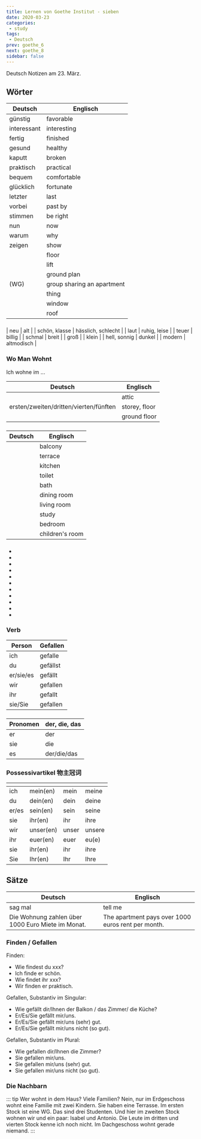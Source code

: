 ```yaml
---
title: Lernen von Goethe Institut - sieben
date: 2020-03-23
categories:
 - study
tags:
 - Deutsch
prev: goethe_6
next: goethe_8
sidebar: false
---
```


Deutsch Notizen am 23. März.

<!-- more -->

## Wörter

| Deutsch | Englisch |
| ------- | -------- |
| günstig | favorable |
| interessant | interesting |
| fertig | finished |
| gesund | healthy |
| kaputt | broken |
| praktisch | practical |
| bequem | comfortable |
| glücklich | fortunate |
| letzter | last |
| vorbei | past by |
| stimmen | be right |
| nun | now |
| warum | why |
| zeigen | show |
| <d type="er" text="Flur"/> | floor |
| <d type="er" text="Aufzug"/> | lift |
| <d type="er" text="Grundriss"/> | ground plan |
| <d type="ie" text="Wohngemeinschaft"/> (WG) | group sharing an apartment |
| <d type="ie" text="Sache"/> | thing |
| <d type="as" text="Fenster"/> | window |
| <d type="as" text="Dach"/> | roof |

### <d type="as" text="Antonym"/>

| neu | alt |
| schön, klasse | hässlich, schlecht |
| laut | ruhig, leise |
| teuer | billig |
| schmal | breit |
| groß | | klein |
| hell, sonnig | dunkel |
| modern | altmodisch |

### Wo Man Wohnt

Ich wohne im ...

| Deutsch | Englisch |
| ------- | -------- |
| <d type="as" text="Dachgeschoss"/> | attic |
| ersten/zweiten/dritten/vierten/fünften <d type="er" text="Stock"/> | storey, floor |
| <d type="as" text="Erdgeschoss"/> | ground floor |

### <d type="er" text="Raum"/>

| Deutsch | Englisch |
| ------- | -------- |
| <d type="er" text="Balkon"/> | balcony |
| <d type="ie" text="Terrasse"/> | terrace |
| <d type="ie" text="Küche"/> | kitchen |
| <d type="ie" text="Toilette"/> | toilet |
| <d type="as" text="Bad"/> | bath |
| <d type="as" text="Esszimmer"/> | dining room |
| <d type="as" text="Wohnzimmer"/> | living room |
| <d type="as" text="Arbeitszimmer"/> | study |
| <d type="as" text="Schlafzimmer"/> | bedroom |
| <d type="as" text="Kinderzimmer"/> | children's room |

### <d type="as" text="Möbel"/>

- <d type="er" text="Tisch"/>
- <d type="er" text="Stuhl"/>
- <d type="er" text="Schrank"/>
- <d type="er" text="Kühlschrank"/>
- <d type="er" text="Herd"/>
- <d type="er" text="Fernseher"/>
- <d type="ie" text="Lampe"/>
- <d type="ie" text="Waschmaschine"/>
- <d type="as" text="Sofa"/>
- <d type="as" text="Bett"/>
- <d type="as" text="Regal"/>
<d type="as" text="- Ladegerät"/>

### Verb

| Person | Gefallen |
| ------ | -------- |
| ich| gefalle |
| du| gefällst |
| er/sie/es | gefällt |
| wir | gefallen |
| ihr | gefallt |
| sie/Sie | gefallen |

### <d type="as" text="Pronomen"/>

| Pronomen | der, die, das |
| -------- | ------------- |
| er | der |
| sie | die |
| es | der/die/das |

### Possessivartikel 物主冠词

|   | <d type="er" text="der"/> | <d type="as" text="das"/> | <d type="ie" text="die"/> |
| - | ---------- | ---------- | ---------- |
| ich | mein(en) | mein | meine |
| du | dein(en) | dein | deine |
| er/es | sein(en) | sein | seine |
| sie | ihr(en) | ihr | ihre |
| wir | unser(en) | unser | unsere |
| ihr | euer(en) | euer | eu(e)<d type="impt" text="re"/> |
| sie | ihr(en) | ihr | ihre |
| Sie | Ihr(en) | Ihr | Ihre |

## Sätze

| Deutsch | Englisch |
| ------- | -------- |
| sag mal | tell me |
| Die Wohnung zahlen über 1000 Euro Miete im Monat. | The apartment pays over 1000 euros rent per month. |

### Finden / Gefallen

Finden:

- Wie findest du xxx?
- Ich finde er schön.
- Wie findet ihr xxx?
- Wir finden er praktisch.

Gefallen, Substantiv im Singular:

- Wie gefällt dir/Ihnen der Balkon / das Zimmer/ die Küche?
- Er/Es/Sie gefällt mir/uns.
- Er/Es/Sie gefällt mir/uns (sehr) gut.
- Er/Es/Sie gefällt mir/uns nicht (so gut).

Gefallen, Substantiv im Plural:

- Wie gefallen dir/Ihnen die Zimmer?
- Sie gefallen mir/uns.
- Sie gefallen mir/uns (sehr) gut.
- Sie gefallen mir/uns nicht (so gut).

### Die Nachbarn

::: tip
Wer wohnt in dem Haus? Viele Familien? Nein, nur im Erdgeschoss wohnt eine Familie mit zwei Kindern. Sie haben eine Terrasse. Im ersten Stock ist eine WG. Das sind drei Studenten. Und hier im zweiten Stock wohnen wir und ein paar: Isabel und Antonio. Die Leute im dritten und vierten Stock kenne ich noch nicht. Im Dachgeschoss wohnt gerade niemand.
:::

